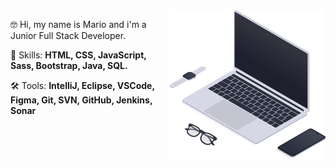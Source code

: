 <img src="https://github.com/mariocachapuz/mariocachapuz/blob/main/workspace_SVG.svg" min-width="200px" max-width="250px" width="250px" align="right" alt="laptop">

<p align="left"> 
 🤓 Hi, my name is Mario and i'm a Junior Full Stack Developer.
</p>

<p align="left">
 🚀 Skills: <strong>HTML, CSS, JavaScript, Sass, Bootstrap, Java, SQL.</strong>
</p>

<p align="left">
 🛠️ Tools: <strong>IntelliJ, Eclipse, VSCode, Figma, Git, SVN, GitHub, Jenkins, Sonar</strong>
</p>
